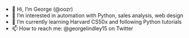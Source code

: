 - 👋 Hi, I’m George (@oozr)
- 👀 I’m interested in automation with Python, sales analysis, web design
- 🌱 I’m currently learning Harvard CS50x and following Python tutorials
- 📫 How to reach me: @georgelindley15 on Twitter

<!---
oozr/oozr is a ✨ special ✨ repository because its `README.md` (this file) appears on your GitHub profile.
You can click the Preview link to take a look at your changes.
--->
